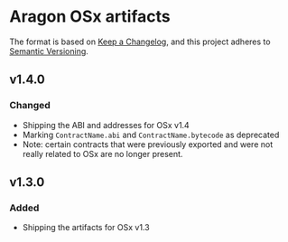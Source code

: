 # Aragon OSx artifacts

The format is based on [Keep a Changelog](https://keepachangelog.com/en/1.0.0/),
and this project adheres to [Semantic Versioning](https://semver.org/spec/v2.0.0.html).

## v1.4.0

### Changed

- Shipping the ABI and addresses for OSx v1.4
- Marking `ContractName.abi` and `ContractName.bytecode` as deprecated
- Note: certain contracts that were previously exported and were not really related to OSx are no longer present. 

## v1.3.0

### Added

- Shipping the artifacts for OSx v1.3
